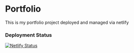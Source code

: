 # Portfolio 

This is my portfolio project deployed and managed via netlify

### Deployment Status

[![Netlify Status](https://api.netlify.com/api/v1/badges/1b6ce588-f669-4ae8-9e68-a2f16712634d/deploy-status)](https://app.netlify.com/sites/serene-shirley-108345/deploys)
